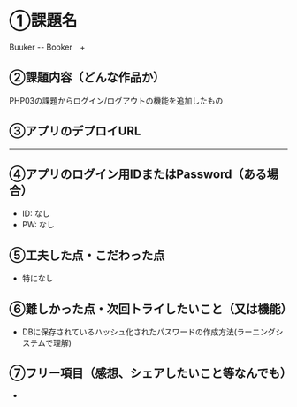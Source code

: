 # ①課題名
Buuker -- Booker　+

## ②課題内容（どんな作品か）
PHP03の課題からログイン/ログアウトの機能を追加したもの

## ③アプリのデプロイURL
********

## ④アプリのログイン用IDまたはPassword（ある場合）
- ID: なし
- PW: なし

## ⑤工夫した点・こだわった点
- 特になし

## ⑥難しかった点・次回トライしたいこと（又は機能）
- DBに保存されているハッシュ化されたパスワードの作成方法(ラーニングシステムで理解)


## ⑦フリー項目（感想、シェアしたいこと等なんでも）
- 
